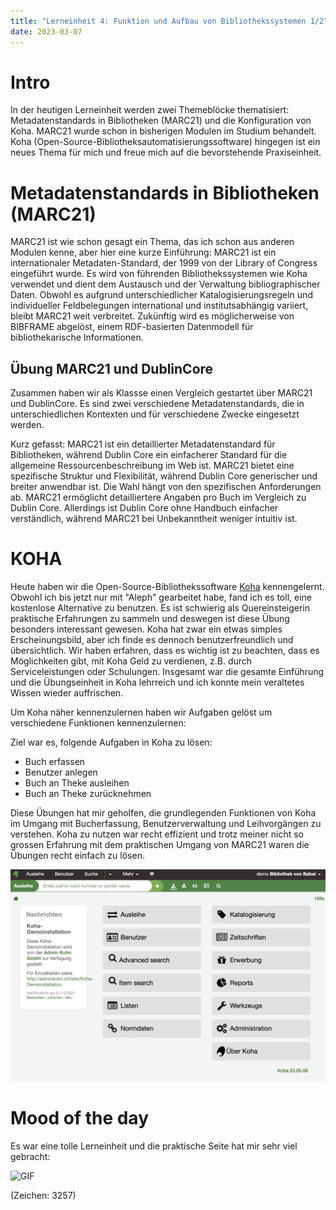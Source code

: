 ```yaml
---
title: "Lerneinheit 4: Funktion und Aufbau von Bibliothekssystemen 1/2"
date: 2023-03-07
---
```


# Intro

In der heutigen Lerneinheit werden zwei Themeblöcke thematisiert: Metadatenstandards in Bibliotheken (MARC21) und die Konfiguration von Koha. MARC21 wurde schon in bisherigen Modulen im Studium behandelt. Koha (Open-Source-Bibliotheksautomatisierungssoftware) hingegen ist ein neues Thema für mich und freue mich auf die bevorstehende Praxiseinheit.

# Metadatenstandards in Bibliotheken (MARC21)

MARC21 ist wie schon gesagt ein Thema, das ich schon aus anderen Modulen kenne, aber hier eine kurze Einführung:
MARC21 ist ein internationaler Metadaten-Standard, der 1999 von der Library of Congress eingeführt wurde. Es wird von führenden Bibliothekssystemen wie Koha verwendet und dient dem Austausch und der Verwaltung bibliographischer Daten. Obwohl es aufgrund unterschiedlicher Katalogisierungsregeln und individueller Feldbelegungen international und institutsabhängig variiert, bleibt MARC21 weit verbreitet. Zukünftig wird es möglicherweise von BIBFRAME abgelöst, einem RDF-basierten Datenmodell für bibliothekarische Informationen.

## Übung MARC21 und DublinCore

Zusammen haben wir als Klassse einen Vergleich gestartet über MARC21 und DublinCore. Es sind zwei verschiedene Metadatenstandards, die in unterschiedlichen Kontexten und für verschiedene Zwecke eingesetzt werden.

Kurz gefasst:
MARC21 ist ein detaillierter Metadatenstandard für Bibliotheken, während Dublin Core ein einfacherer Standard für die allgemeine Ressourcenbeschreibung im Web ist. MARC21 bietet eine spezifische Struktur und Flexibilität, während Dublin Core generischer und breiter anwendbar ist. Die Wahl hängt von den spezifischen Anforderungen ab. MARC21 ermöglicht detailliertere Angaben pro Buch im Vergleich zu Dublin Core. Allerdings ist Dublin Core ohne Handbuch einfacher verständlich, während MARC21 bei Unbekanntheit weniger intuitiv ist.

# KOHA

Heute haben wir die Open-Source-Bibliothekssoftware [Koha](https://koha-community.org) kennengelernt. Obwohl ich bis jetzt nur mit "Aleph" gearbeitet habe, fand ich es toll, eine kostenlose Alternative zu benutzen. Es ist schwierig als Quereinsteigerin praktische Erfahrungen zu sammeln und deswegen ist diese Übung besonders interessant gewesen. Koha hat zwar ein etwas simples Erscheinungsbild, aber ich finde es dennoch benutzerfreundlich und übersichtlich. Wir haben erfahren, dass es wichtig ist zu beachten, dass es Möglichkeiten gibt, mit Koha Geld zu verdienen, z.B. durch Serviceleistungen oder Schulungen. Insgesamt war die gesamte Einführung und die Übungseinheit in Koha lehrreich und ich konnte mein veraltetes Wissen wieder auffrischen.

Um Koha näher kennenzulernen haben wir Aufgaben gelöst um verschiedene Funktionen kennenzulernen:

Ziel war es, folgende Aufgaben in Koha zu lösen:

- Buch erfassen
- Benutzer anlegen
- Buch an Theke ausleihen
- Buch an Theke zurücknehmen

Diese Übungen hat mir geholfen, die grundlegenden Funktionen von Koha im Umgang mit Bucherfassung, Benutzerverwaltung und Leihvorgängen zu verstehen. Koha zu nutzen war recht effizient und trotz meiner nicht so grossen Erfahrung mit dem praktischen Umgang von MARC21 waren die Übungen recht einfach zu lösen.

![Koha](images/KOHA.png)

# Mood of the day

Es war eine tolle Lerneinheit und die praktische Seite hat mir sehr viel gebracht:

![GIF](https://i.imgflip.com/150wij.jpg)


(Zeichen: 3257)
